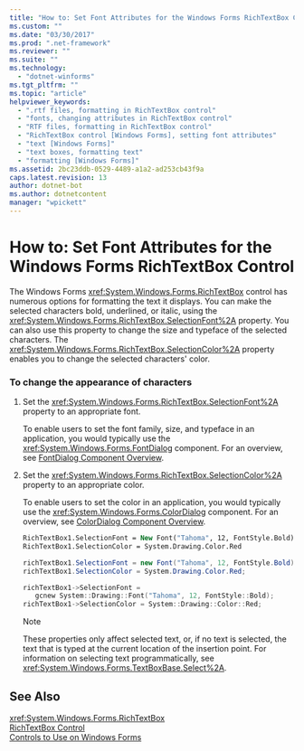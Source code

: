 ```yaml
---
title: "How to: Set Font Attributes for the Windows Forms RichTextBox Control"
ms.custom: ""
ms.date: "03/30/2017"
ms.prod: ".net-framework"
ms.reviewer: ""
ms.suite: ""
ms.technology: 
  - "dotnet-winforms"
ms.tgt_pltfrm: ""
ms.topic: "article"
helpviewer_keywords: 
  - ".rtf files, formatting in RichTextBox control"
  - "fonts, changing attributes in RichTextBox control"
  - "RTF files, formatting in RichTextBox control"
  - "RichTextBox control [Windows Forms], setting font attributes"
  - "text [Windows Forms]"
  - "text boxes, formatting text"
  - "formatting [Windows Forms]"
ms.assetid: 2bc23ddb-0529-4489-a1a2-ad253cb43f9a
caps.latest.revision: 13
author: dotnet-bot
ms.author: dotnetcontent
manager: "wpickett"
---
```

# How to: Set Font Attributes for the Windows Forms RichTextBox Control
The Windows Forms <xref:System.Windows.Forms.RichTextBox> control has numerous options for formatting the text it displays. You can make the selected characters bold, underlined, or italic, using the <xref:System.Windows.Forms.RichTextBox.SelectionFont%2A> property. You can also use this property to change the size and typeface of the selected characters. The <xref:System.Windows.Forms.RichTextBox.SelectionColor%2A> property enables you to change the selected characters' color.  
  
### To change the appearance of characters  
  
1.  Set the <xref:System.Windows.Forms.RichTextBox.SelectionFont%2A> property to an appropriate font.  
  
     To enable users to set the font family, size, and typeface in an application, you would typically use the <xref:System.Windows.Forms.FontDialog> component. For an overview, see [FontDialog Component Overview](../../../../docs/framework/winforms/controls/fontdialog-component-overview-windows-forms.md).  
  
2.  Set the <xref:System.Windows.Forms.RichTextBox.SelectionColor%2A> property to an appropriate color.  
  
     To enable users to set the color in an application, you would typically use the <xref:System.Windows.Forms.ColorDialog> component. For an overview, see [ColorDialog Component Overview](../../../../docs/framework/winforms/controls/colordialog-component-overview-windows-forms.md).  
  
    ```vb  
    RichTextBox1.SelectionFont = New Font("Tahoma", 12, FontStyle.Bold)  
    RichTextBox1.SelectionColor = System.Drawing.Color.Red  
    ```  
  
    ```csharp  
    richTextBox1.SelectionFont = new Font("Tahoma", 12, FontStyle.Bold);  
    richTextBox1.SelectionColor = System.Drawing.Color.Red;  
    ```  
  
    ```cpp  
    richTextBox1->SelectionFont =  
       gcnew System::Drawing::Font("Tahoma", 12, FontStyle::Bold);  
    richTextBox1->SelectionColor = System::Drawing::Color::Red;  
    ```  
  
    > [!NOTE]
    >  These properties only affect selected text, or, if no text is selected, the text that is typed at the current location of the insertion point. For information on selecting text programmatically, see <xref:System.Windows.Forms.TextBoxBase.Select%2A>.  
  
## See Also  
 <xref:System.Windows.Forms.RichTextBox>   
 [RichTextBox Control](../../../../docs/framework/winforms/controls/richtextbox-control-windows-forms.md)   
 [Controls to Use on Windows Forms](../../../../docs/framework/winforms/controls/controls-to-use-on-windows-forms.md)
